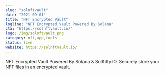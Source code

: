 ```yaml
---
slug: "solnftvault"
date: "2021-09-01"
title: "NFT Encrypted Vault"
logline: "NFT Encrypted Vault Powered By Solana"
cta: "https://solnftvault.io/"
logo: /img/solnftvault.png
category: nft,app,tools
status: live
website: https://solnftvault.io/
---
```


NFT Encrypted Vault Powered By Solana & SolKitty.IO. Securely store your NFT files in an encrypted vault.